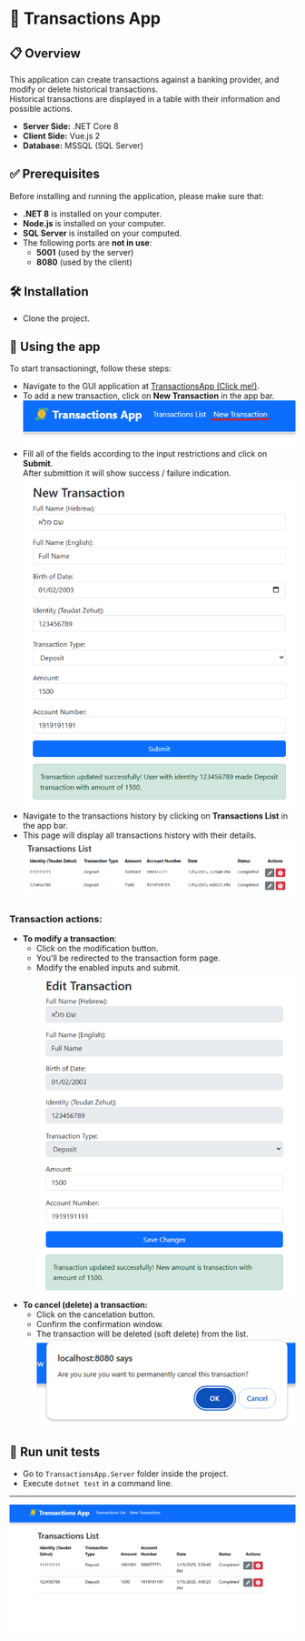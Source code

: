 # 💱 Transactions App

## 📋 Overview
This application can create transactions against a banking provider, and modify or delete historical transactions.  
Historical transactions are displayed in  a table with their information and possible actions.

- **Server Side:** .NET Core 8  
- **Client Side:** Vue.js 2  
- **Database:** MSSQL (SQL Server)

## ✅ Prerequisites
Before installing and running the application, please make sure that:

- **.NET 8** is installed on your computer.
- **Node.js** is installed on your computer.
- **SQL Server** is installed on your computed.
- The following ports are **not in use**:
  - **5001** (used by the server)
  - **8080** (used by the client)

## 🛠️ Installation
- Clone the project.

## 💸 Using the app
To start transactioningt, follow these steps:

- Navigate to the GUI application at [TransactionsApp (Click me!)](http://localhost:8080/).
- To add a new transaction, click on **New Transaction** in the app bar.
   ![AppBar](./assets/appbar.png)
- Fill all of the fields according to the input restrictions and click on **Submit**.  
  After submittion it will show success / failure indication.
   ![Form](./assets/form.png)
- Navigate to the transactions history by clicking on **Transactions List** in the app bar.
- This page will display all transactions history with their details.
   ![List](./assets/list.png)

### **Transaction actions:**
- **To modify a transaction**:
   - Click on the modification button.
   - You'll be redirected to the transaction form page.
   - Modify the enabled inputs and submit.
   ![Modify](./assets/modify.png)
- **To cancel (delete) a transaction:**
   - Click on the cancelation button.
   - Confirm the confirmation window.
   - The transaction will be deleted (soft delete) from the list.
   ![Delete](./assets/delete.png)


## 🧪 Run unit tests
- Go to `TransactionsApp.Server` folder inside the project.
- Execute `dotnet test` in a command line.

-------
![App](./assets/app.png)